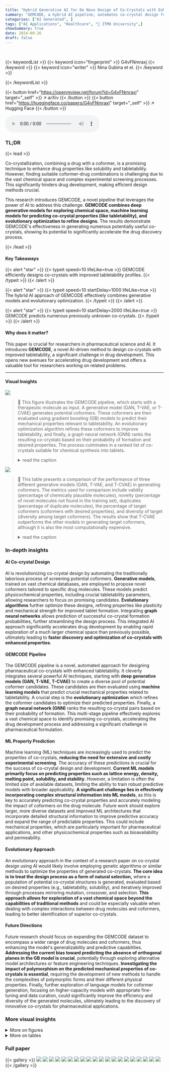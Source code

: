 ```yaml
---
title: "Hybrid Generative AI for De Novo Design of Co-Crystals with Enhanced Tabletability"
summary: "GEMCODE, a hybrid AI pipeline, automates co-crystal design for enhanced drug tabletability by combining deep generative models and evolutionary optimization, predicting numerous novel co-crystals."
categories: ["AI Generated", ]
tags: ["AI Applications", "Healthcare", "🏢 ITMO University",]
showSummary: true
date: 2024-09-26
draft: false
---
```


<br>

{{< keywordList >}}
{{< keyword icon="fingerprint" >}} G4vFNmraxj {{< /keyword >}}
{{< keyword icon="writer" >}} Nina Gubina et el. {{< /keyword >}}
 
{{< /keywordList >}}

{{< button href="https://openreview.net/forum?id=G4vFNmraxj" target="_self" >}}
↗ arXiv
{{< /button >}}
{{< button href="https://huggingface.co/papers/G4vFNmraxj" target="_self" >}}
↗ Hugging Face
{{< /button >}}



<audio controls>
    <source src="https://ai-paper-reviewer.com/G4vFNmraxj/podcast.wav" type="audio/wav">
    Your browser does not support the audio element.
</audio>


### TL;DR


{{< lead >}}

Co-crystallization, combining a drug with a coformer, is a promising technique to enhance drug properties like solubility and tabletability. However, finding suitable coformer-drug combinations is challenging due to the vast chemical space and complex experimental screening processes.  This significantly hinders drug development, making efficient design methods crucial.



This research introduces GEMCODE, a novel pipeline that leverages the power of AI to address this challenge.  **GEMCODE combines deep generative models for exploring chemical space, machine learning models for predicting co-crystal properties (like tabletability), and evolutionary optimization to refine designs**. The results demonstrate GEMCODE's effectiveness in generating numerous potentially useful co-crystals, showing its potential to significantly accelerate the drug discovery process.

{{< /lead >}}


#### Key Takeaways

{{< alert "star" >}}
{{< typeit speed=10 lifeLike=true >}} GEMCODE efficiently designs co-crystals with improved tabletability profiles. {{< /typeit >}}
{{< /alert >}}

{{< alert "star" >}}
{{< typeit speed=10 startDelay=1000 lifeLike=true >}} The hybrid AI approach of GEMCODE effectively combines generative models and evolutionary optimization. {{< /typeit >}}
{{< /alert >}}

{{< alert "star" >}}
{{< typeit speed=10 startDelay=2000 lifeLike=true >}} GEMCODE predicts numerous previously unknown co-crystals. {{< /typeit >}}
{{< /alert >}}

#### Why does it matter?
This paper is crucial for researchers in pharmaceutical science and AI.  It introduces **GEMCODE**, a novel AI-driven method to design co-crystals with improved tabletability, a significant challenge in drug development. This opens new avenues for accelerating drug development and offers a valuable tool for researchers working on related problems.

------
#### Visual Insights



![](https://ai-paper-reviewer.com/G4vFNmraxj/figures_3_1.jpg)

> 🔼 This figure illustrates the GEMCODE pipeline, which starts with a therapeutic molecule as input.  A generative model (GAN, T-VAE, or T-CVAE) generates potential coformers.  These coformers are then evaluated using gradient boosting (GB) models to predict their mechanical properties relevant to tabletability. An evolutionary optimization algorithm refines these coformers to improve tabletability, and finally, a graph neural network (GNN) ranks the resulting co-crystals based on their probability of formation and desired properties.  The process culminates in a ranked list of co-crystals suitable for chemical synthesis into tablets.
> <details>
> <summary>read the caption</summary>
> Figure 1: GEMCODE: a pipeline for generative co-crystal design consisting of models (LSTM-based GAN, T-VAE, T-CVAE) generating coformer candidates, gradient boosting (GB) classification models predicting the mechanical properties of co-crystals based on the generated coformers, an evolutionary algorithm producing additional coformer candidates with improved tabletability profiles, and a graph neural network (GNN) ranking co-crystals according to the probability of formation.
> </details>





![](https://ai-paper-reviewer.com/G4vFNmraxj/tables_6_1.jpg)

> 🔼 This table presents a comparison of the performance of three different generative models (GAN, T-VAE, and T-CVAE) in generating coformers.  The metrics used for comparison include validity (percentage of chemically plausible molecules), novelty (percentage of novel molecules not found in the training set), duplicates (percentage of duplicate molecules), the percentage of target coformers (coformers with desired properties), and diversity of target (diversity among target coformers).  The results show that T-CVAE outperforms the other models in generating target coformers, although it is also the most computationally expensive.
> <details>
> <summary>read the caption</summary>
> Table 1: Results of the coformer generation comparison.
> </details>





### In-depth insights


#### AI Co-crystal Design
AI is revolutionizing co-crystal design by automating the traditionally laborious process of screening potential coformers.  **Generative models**, trained on vast chemical databases, are employed to propose novel coformers tailored to specific drug molecules.  These models predict physicochemical properties, including crucial tabletability parameters, allowing researchers to focus on promising candidates. **Evolutionary algorithms** further optimize these designs, refining properties like plasticity and mechanical strength for improved tablet formation.  Integrating **graph neural networks** allows prediction of successful co-crystal formation probabilities, further streamlining the design process. This integrated AI approach significantly accelerates drug development by enabling rapid exploration of a much larger chemical space than previously possible, ultimately leading to **faster discovery and optimization of co-crystals with enhanced properties**.

#### GEMCODE Pipeline
The GEMCODE pipeline is a novel, automated approach for designing pharmaceutical co-crystals with enhanced tabletability.  It cleverly integrates several powerful AI techniques, starting with **deep generative models (GAN, T-VAE, T-CVAE)** to create a diverse pool of potential coformer candidates.  These candidates are then evaluated using **machine learning models** that predict crucial mechanical properties related to tabletability.  A crucial step is the **evolutionary optimization** which refines the coformer candidates to optimize their predicted properties. Finally, a **graph neural network (GNN)** ranks the resulting co-crystal pairs based on their probability of formation. This multi-stage pipeline effectively explores a vast chemical space to identify promising co-crystals, accelerating the drug development process and addressing a significant challenge in pharmaceutical formulation.

#### ML Property Prediction
Machine learning (ML) techniques are increasingly used to predict the properties of co-crystals, **reducing the need for extensive and costly experimental screening**.  The accuracy of these predictions is crucial for the success of co-crystal design and development.  **Current ML models primarily focus on predicting properties such as lattice energy, density, melting point, solubility, and stability**.  However, a limitation is often the limited size of available datasets, limiting the ability to train robust predictive models with broader applicability. **A significant challenge lies in effectively incorporating complex structural information into ML models**, as this is key to accurately predicting co-crystal properties and accurately modeling the impact of coformers on the drug molecule.  Future work should explore larger, more diverse datasets and improved ML architectures that incorporate detailed structural information to improve predictive accuracy and expand the range of predictable properties. This could include mechanical properties, which are particularly important for pharmaceutical applications, and other physicochemical properties such as bioavailability and permeability.

#### Evolutionary Approach
An evolutionary approach in the context of a research paper on co-crystal design using AI would likely involve employing genetic algorithms or similar methods to optimize the properties of generated co-crystals.  **The core idea is to treat the design process as a form of natural selection,** where a population of potential co-crystal structures is generated, evaluated based on desired properties (e.g., tabletability, solubility), and iteratively improved through processes mirroring mutation, crossover, and selection.  **This approach allows for exploration of a vast chemical space beyond the capabilities of traditional methods** and could be especially valuable when dealing with complex interactions between drug molecules and coformers, leading to better identification of superior co-crystals.

#### Future Directions
Future research should focus on expanding the GEMCODE dataset to encompass a wider range of drug molecules and coformers, thus enhancing the model's generalizability and predictive capabilities.  **Addressing the current bias toward predicting the absence of orthogonal planes in the GB model is crucial**, potentially through exploring alternative model architectures or feature engineering techniques.  **Investigating the impact of polymorphism on the predicted mechanical properties of co-crystals is essential**, requiring the development of new methods to handle the complexities of polymorphic forms and their different physical properties. Finally, further exploration of language models for coformer generation, focusing on higher-capacity models with appropriate fine-tuning and data curation, could significantly improve the efficiency and diversity of the generated molecules, ultimately leading to the discovery of innovative co-crystals for pharmaceutical applications.


### More visual insights

<details>
<summary>More on figures
</summary>


![](https://ai-paper-reviewer.com/G4vFNmraxj/figures_5_1.jpg)

> 🔼 This figure shows the performance of various machine learning models in predicting three mechanical properties related to co-crystal tabletability: Unobstructed planes, Orthogonal planes, and H-bonds bridging.  The performance is measured using Accuracy and F1-score, both before and after feature engineering and selection steps.  This allows comparison of model performance with and without data preprocessing.
> <details>
> <summary>read the caption</summary>
> Figure 2: Accuracy and F1 score metrics for the ML models predicting three mechanical properties of co-crystals. (a) Unobstructed planes. (b) Orthogonal planes. (c) H-bonds bridging. The performance of each model is shown before ('Raw data') and after ('Processed data') the feature engineering and feature selection steps.
> </details>



![](https://ai-paper-reviewer.com/G4vFNmraxj/figures_19_1.jpg)

> 🔼 This figure shows a schematic representation of the mechanical properties of co-crystals, illustrating how the presence or absence of slip planes and hydrogen bonds affects tabletability.  It also includes a schematic of particle deformation during powder compression and a bar chart showing the number of coformer samples for each mechanical property.
> <details>
> <summary>read the caption</summary>
> Figure 3: (a) Schematic representation of the mechanical properties of co-crystals. No slip plane and H-bond bridging are associated with low tabletability. The other two properties positively correlate with tabletability. (b) Schematic representation of the particle deformation during powder compression. (c) Number of coformer samples of each category per mechanical property.
> </details>



![](https://ai-paper-reviewer.com/G4vFNmraxj/figures_19_2.jpg)

> 🔼 This figure illustrates three different ways of representing molecules: SMILES (Simplified Molecular Input Line Entry System), molecular fingerprints, and molecular descriptors. SMILES notation is a string-based representation of a molecule's structure; molecular fingerprints are vectors representing the presence or absence of certain substructures; and molecular descriptors are numerical values describing various physicochemical properties.  The figure uses caffeine (C8H10N4O2) as an example to show how each method represents the molecule.
> <details>
> <summary>read the caption</summary>
> Figure 4: Molecular representation using the chemical structure of caffeine as an example in the form of SMILES, molecular fingerprints, and molecular descriptors.
> </details>



![](https://ai-paper-reviewer.com/G4vFNmraxj/figures_20_1.jpg)

> 🔼 This figure shows the results of training a Generative Adversarial Network (GAN) on two datasets: ChEMBL and a smaller dataset of coformers.  Panel (a) is a plot showing the increase in the percentage of valid chemical structures generated by the GAN over the course of training. The validity increases significantly after the GAN is fine-tuned on the smaller coformer dataset. Panel (b) uses t-SNE to visualize the distribution of the molecules from both datasets in a lower-dimensional space. The plot shows a clear separation between the ChEMBL and coformer molecules, highlighting the distinct features and chemical spaces represented by each dataset.
> <details>
> <summary>read the caption</summary>
> Figure 5: GAN training results on ChEMBL datasets and coformers: (a) plot of the growth of the valid chemical structures share in a batch, (b) t-SNE visualization of molecules from the ChEMBL dataset and coformers.
> </details>



![](https://ai-paper-reviewer.com/G4vFNmraxj/figures_22_1.jpg)

> 🔼 This figure illustrates the GEMCODE pipeline, which is a hybrid approach for designing cocrystals. It consists of several stages:  The first is the generation of coformer candidates using generative models (LSTM-based GAN, T-VAE, T-CVAE). Next, gradient boosting models predict the mechanical properties of potential cocrystals using the generated coformers. The pipeline then uses an evolutionary algorithm to improve the tabletability of the coformers. Finally, a graph neural network ranks the cocrystals based on the likelihood of formation, ultimately guiding chemical synthesis and tablet creation.
> <details>
> <summary>read the caption</summary>
> Figure 1: GEMCODE: a pipeline for generative co-crystal design consisting of models (LSTM-based GAN, T-VAE, T-CVAE) generating coformer candidates, gradient boosting (GB) classification models predicting the mechanical properties of co-crystals based on the generated coformers, an evolutionary algorithm producing additional coformer candidates with improved tabletability profiles, and a graph neural network (GNN) ranking co-crystals according to the probability of formation.
> </details>



![](https://ai-paper-reviewer.com/G4vFNmraxj/figures_23_1.jpg)

> 🔼 This Venn diagram shows the overlap between the sets of unique molecules generated by three different generative models (GAN, T-VAE, and T-CVAE).  Each circle represents the number of unique molecules generated by a single model. The overlapping areas show the number of molecules common to two or three models. The numbers in each section of the diagram indicate the count of unique molecules in that specific region.
> <details>
> <summary>read the caption</summary>
> Figure 7: How unique molecules created in different models intersect.
> </details>



![](https://ai-paper-reviewer.com/G4vFNmraxj/figures_24_1.jpg)

> 🔼 This figure presents two Tanimoto similarity histograms. The first histogram (a) shows the distribution of Tanimoto similarity scores between generated molecules and real coformers, providing insight into the novelty of the generated molecules.  The second histogram (b) displays the distribution of Tanimoto similarity scores among all generated molecules, indicating the diversity of the generated molecules.  Both histograms are broken down by GAN, VAE, and CVAE models, enabling a comparison of the different generative model's performance regarding novelty and diversity.
> <details>
> <summary>read the caption</summary>
> Figure 8: Tanimoto Similarity Histograms: (a) for generated molecules and real coformers, (b) for all generated molecules.
> </details>



![](https://ai-paper-reviewer.com/G4vFNmraxj/figures_25_1.jpg)

> 🔼 This figure shows the flowchart of the evolutionary algorithm used to optimize the generated coformers. It starts with an initial population of molecules. These molecules undergo selection based on their fitness. The selected molecules are mutated by applying various mutation operators guided by a change advisor. The mutated molecules are then inherited to form a new population, undergoing further optimization until the stop criteria are met. During the process, the best individuals are selected and used for elitism. This iterative process improves the tabletability properties of the generated coformers.
> <details>
> <summary>read the caption</summary>
> Figure 9: Scheme of the evolutionary algorithm that is used for fine-tuning of solutions.
> </details>



![](https://ai-paper-reviewer.com/G4vFNmraxj/figures_26_1.jpg)

> 🔼 This violin plot shows the probability distributions of H-bond bridging between planes for coformers generated using different methods (GAN, T-VAE, T-CVAE) with and without evolutionary optimization.  The plot visually demonstrates how evolutionary optimization impacts this specific mechanical property of the generated coformers, enhancing the probability of hydrogen bond bridging.
> <details>
> <summary>read the caption</summary>
> Figure 10: Comparison of probability distributions for the presence of hydrogen bonds between the planes (H-bond bridging) for coformers generated by the neural models and optimized by evolution.
> </details>



![](https://ai-paper-reviewer.com/G4vFNmraxj/figures_26_2.jpg)

> 🔼 This figure illustrates the GEMCODE pipeline, a multi-stage process for designing co-crystals with enhanced tabletability. It starts with generating coformer candidates using various generative models (LSTM-based GAN, T-VAE, T-CVAE).  These candidates are then evaluated by gradient boosting (GB) models to predict mechanical properties. An evolutionary algorithm optimizes these properties, improving tabletability profiles. Finally, a graph neural network (GNN) ranks the co-crystals based on their probability of formation, leading to a final ranked list of potential co-crystals with the desired properties.
> <details>
> <summary>read the caption</summary>
> Figure 1: GEMCODE: a pipeline for generative co-crystal design consisting of models (LSTM-based GAN, T-VAE, T-CVAE) generating coformer candidates, gradient boosting (GB) classification models predicting the mechanical properties of co-crystals based on the generated coformers, an evolutionary algorithm producing additional coformer candidates with improved tabletability profiles, and a graph neural network (GNN) ranking co-crystals according to the probability of formation.
> </details>



![](https://ai-paper-reviewer.com/G4vFNmraxj/figures_27_1.jpg)

> 🔼 The figure shows a flowchart of the GEMCODE pipeline. It starts with a therapeutic molecule as input. Three different generative models (LSTM-based GAN, T-VAE, T-CVAE) generate coformer candidates. Gradient boosting models predict the mechanical properties of the co-crystals formed by the therapeutic molecule and each coformer candidate. An evolutionary algorithm optimizes the coformers to improve their tabletability profiles. Finally, a graph neural network ranks the co-crystals according to the probability of formation. The top-ranked co-crystals are then synthesized and tested.
> <details>
> <summary>read the caption</summary>
> Figure 1: GEMCODE: a pipeline for generative co-crystal design consisting of models (LSTM-based GAN, T-VAE, T-CVAE) generating coformer candidates, gradient boosting (GB) classification models predicting the mechanical properties of co-crystals based on the generated coformers, an evolutionary algorithm producing additional coformer candidates with improved tabletability profiles, and a graph neural network (GNN) ranking co-crystals according to the probability of formation.
> </details>



![](https://ai-paper-reviewer.com/G4vFNmraxj/figures_30_1.jpg)

> 🔼 The figure shows a schematic overview of GEMCODE, a pipeline for designing co-crystals. It starts with a user providing a therapeutic molecule. Then, several generative models (LSTM-based GAN, T-VAE, and T-CVAE) create potential coformer candidates.  A gradient boosting model and an evolutionary algorithm are used to predict and improve the mechanical properties (tabletability) of the co-crystals. Finally, a graph neural network ranks the co-crystals based on the likelihood of formation. The most promising candidates are then synthesized and tested to form tablets.
> <details>
> <summary>read the caption</summary>
> Figure 1: GEMCODE: a pipeline for generative co-crystal design consisting of models (LSTM-based GAN, T-VAE, T-CVAE) generating coformer candidates, gradient boosting (GB) classification models predicting the mechanical properties of co-crystals based on the generated coformers, an evolutionary algorithm producing additional coformer candidates with improved tabletability profiles, and a graph neural network (GNN) ranking co-crystals according to the probability of formation.
> </details>



![](https://ai-paper-reviewer.com/G4vFNmraxj/figures_31_1.jpg)

> 🔼 The figure illustrates the GEMCODE pipeline, a multi-stage process for designing co-crystals with enhanced tabletability.  It starts with several generative models (GAN, T-VAE, T-CVAE) that propose coformer candidates. These are then evaluated using gradient boosting models to predict the mechanical properties of the resulting co-crystals. An evolutionary algorithm is used to optimize these candidates for improved tabletability. Finally, a graph neural network ranks the co-crystals based on their likelihood of formation. The successful candidates are then synthesized and tested experimentally.
> <details>
> <summary>read the caption</summary>
> Figure 1: GEMCODE: a pipeline for generative co-crystal design consisting of models (LSTM-based GAN, T-VAE, T-CVAE) generating coformer candidates, gradient boosting (GB) classification models predicting the mechanical properties of co-crystals based on the generated coformers, an evolutionary algorithm producing additional coformer candidates with improved tabletability profiles, and a graph neural network (GNN) ranking co-crystals according to the probability of formation.
> </details>



</details>




<details>
<summary>More on tables
</summary>


![](https://ai-paper-reviewer.com/G4vFNmraxj/tables_7_1.jpg)
> 🔼 This table presents the results and statistical significance of the evolutionary optimization process applied to three different generative models: GAN, T-VAE, and T-CVAE. For each model and each of the three mechanical properties (Unobstructed planes, Orthogonal planes, H-bond bridging), the median probability before and after optimization is shown, along with the adjusted p-value from a statistical test and the novelty (increase in unique molecules) introduced by the process.  The results indicate that evolutionary optimization significantly improved the median probability for the target mechanical properties, particularly for H-bond bridging.
> <details>
> <summary>read the caption</summary>
> Table 2: Results and statistical significance of the evolutionary optimization. Median probability (↑) Property Generated Optimized Padj Novelty (↑)
> </details>

![](https://ai-paper-reviewer.com/G4vFNmraxj/tables_8_1.jpg)
> 🔼 This table presents three experimentally validated coformers (Nicorandil, Rivaroxaban, Paracetamol) that improve drug tabletability. For each drug, the table shows the generated SMILES (Simplified Molecular Input Line Entry System) notation representing the coformer's molecular structure, the CSD (Cambridge Structural Database) refcode for the experimentally determined crystal structure, the model used to generate the coformer, and the reference to the experimental validation study.
> <details>
> <summary>read the caption</summary>
> Table 3: Experimentally validated coformers improving drug tabletability generated by GEMCODE. SMILES were selected based on two tabletability parameters (Unobstructed planes, H-bond bridging) and similarity metric (IT = 1).
> </details>

![](https://ai-paper-reviewer.com/G4vFNmraxj/tables_17_1.jpg)
> 🔼 This table presents 23 novel coformers for Nicorandil predicted by the GEMCODE pipeline.  For each coformer, the SMILES notation, target properties (Unobstructed Planes, Orthogonal Planes, and H-bond bridging), and the CCGNet score (predicting co-crystallization probability) are provided. The coformers were selected based on a similarity metric (Tanimoto Index) of at least 0.7, indicating structural similarity to known effective coformers.
> <details>
> <summary>read the caption</summary>
> Table 4: Previously unknown novel coformers generated using GEMCODE to improve the tabletability of the drug Nicorandil. SMILES are selected based on a similarity metric (IT ≥ 0.7). Target properties abbreviated as follows: Unobstructed planes (U), Orthogonal planes (O), H-bond bridging (H).
> </details>

![](https://ai-paper-reviewer.com/G4vFNmraxj/tables_22_1.jpg)
> 🔼 This table compares the GPU memory usage (in GB), training time (in hours for 10 epochs for GAN and 30 epochs for T-VAE/T-CVAE), and the time required to generate a single molecule (in milliseconds) for three different generative models: GAN, T-VAE, and T-CVAE.  It highlights the significant difference in computational cost between GAN and the transformer-based models (T-VAE and T-CVAE), particularly in terms of training and generation time. The GAN model is considerably more efficient in terms of both training and generating molecules, although this is at the cost of lower diversity in generated molecules.
> <details>
> <summary>read the caption</summary>
> Table 5: Comparison of GPU memory usage, training and generation times.
> </details>

![](https://ai-paper-reviewer.com/G4vFNmraxj/tables_24_1.jpg)
> 🔼 This table compares the performance of GEMCODE with two large language models (GPT-2 and Llama-3-8B) for the task of generating coformers.  The metrics used for comparison include validity (percentage of chemically valid molecules), novelty (percentage of novel molecules not found in the training dataset), duplicates (percentage of duplicate molecules), target coformers (percentage of generated molecules with the desired properties for co-crystallization with Nicorandil), and diversity of target (diversity of the generated target coformers).  The results show that GEMCODE outperforms both language models in terms of generating target coformers, indicating its superior ability for this specific task.
> <details>
> <summary>read the caption</summary>
> Table 6: Comparison of coformer generation: GEMCODE vs. language models.
> </details>

![](https://ai-paper-reviewer.com/G4vFNmraxj/tables_26_1.jpg)
> 🔼 This table presents the results of comparing two evolutionary optimization schemes: SPEA-2 and MOEA/D.  The median probabilities and p-values for three mechanical properties (Unobstructed planes, Orthogonal planes, and H-bond bridging) are shown for each scheme and for three different generative models (GAN, T-VAE, and T-CVAE). The p-values indicate the statistical significance of the differences in median probability between the two evolutionary schemes for each property and model.
> <details>
> <summary>read the caption</summary>
> Table 7: Results and statistical significance (non-parametric one-sided Mann-Whitney test) for 10 runs of evolutionary algorithms based on SPEA-2 and MOEA/D selections.
> </details>

![](https://ai-paper-reviewer.com/G4vFNmraxj/tables_28_1.jpg)
> 🔼 This table presents the results of applying evolutionary optimization to improve the mechanical properties of generated co-crystals.  It shows the median probability of achieving target properties (Unobstructed planes, Orthogonal planes, and H-bond bridging) before and after optimization for different generative models (GAN, T-VAE, and T-CVAE). The p-value indicates the statistical significance of the improvement, and Novelty shows the percentage of new molecules generated after the optimization process.
> <details>
> <summary>read the caption</summary>
> Table 2: Results and statistical significance of the evolutionary optimization. Median probability (↑) Model Property Generated Optimized Padj Novelty (↑)
> </details>

![](https://ai-paper-reviewer.com/G4vFNmraxj/tables_30_1.jpg)
> 🔼 This table presents the performance metrics (Accuracy and F1 Score) of the Gradient Boosting model used for predicting the mechanical properties of co-crystals.  The performance is evaluated using two different data splitting strategies: random splitting and splitting based on Tanimoto similarity.  The results are shown for three different mechanical properties: Unobstructed planes, Orthogonal planes, and H-bonds bridging.
> <details>
> <summary>read the caption</summary>
> Table 9: Metrics of the Gradient Boosting model for predicting the mechanical properties of co-crystals upon changing the data splitting strategy.
> </details>

![](https://ai-paper-reviewer.com/G4vFNmraxj/tables_31_1.jpg)
> 🔼 This table compares the performance of various machine learning models in predicting different physicochemical properties of co-crystals, including crystal density, melting temperature, melting enthalpy, melting entropy, ideal solubility, lattice energy, and mechanical properties (unobstructed planes, orthogonal planes, and H-bonds bridging).  It highlights the best metric achieved by each model and whether or not a generative design approach was used.  The table shows that the authors' work is state-of-the-art in predicting the mechanical properties.
> <details>
> <summary>read the caption</summary>
> Table 10: Comparative table with model metrics on prediction of various co-crystals properties.
> </details>

![](https://ai-paper-reviewer.com/G4vFNmraxj/tables_31_2.jpg)
> 🔼 This table compares the performance of the proposed machine learning (ML) models with those obtained using AutoML (Automated Machine Learning) for predicting three mechanical properties of co-crystals: Unobstructed planes, Orthogonal planes, and H-bond bridging.  For each property, the table shows the precision, recall, and F1-score achieved by both the proposed models and the AutoML models. The results indicate the performance of the proposed models against a state-of-the-art automated machine learning approach.
> <details>
> <summary>read the caption</summary>
> Table 11: Comparison of the proposed ML models with AutoML. Best achieved metrics are given.
> </details>

</details>




### Full paper

{{< gallery >}}
<img src="https://ai-paper-reviewer.com/G4vFNmraxj/1.png" class="grid-w50 md:grid-w33 xl:grid-w25" />
<img src="https://ai-paper-reviewer.com/G4vFNmraxj/2.png" class="grid-w50 md:grid-w33 xl:grid-w25" />
<img src="https://ai-paper-reviewer.com/G4vFNmraxj/3.png" class="grid-w50 md:grid-w33 xl:grid-w25" />
<img src="https://ai-paper-reviewer.com/G4vFNmraxj/4.png" class="grid-w50 md:grid-w33 xl:grid-w25" />
<img src="https://ai-paper-reviewer.com/G4vFNmraxj/5.png" class="grid-w50 md:grid-w33 xl:grid-w25" />
<img src="https://ai-paper-reviewer.com/G4vFNmraxj/6.png" class="grid-w50 md:grid-w33 xl:grid-w25" />
<img src="https://ai-paper-reviewer.com/G4vFNmraxj/7.png" class="grid-w50 md:grid-w33 xl:grid-w25" />
<img src="https://ai-paper-reviewer.com/G4vFNmraxj/8.png" class="grid-w50 md:grid-w33 xl:grid-w25" />
<img src="https://ai-paper-reviewer.com/G4vFNmraxj/9.png" class="grid-w50 md:grid-w33 xl:grid-w25" />
<img src="https://ai-paper-reviewer.com/G4vFNmraxj/10.png" class="grid-w50 md:grid-w33 xl:grid-w25" />
<img src="https://ai-paper-reviewer.com/G4vFNmraxj/11.png" class="grid-w50 md:grid-w33 xl:grid-w25" />
<img src="https://ai-paper-reviewer.com/G4vFNmraxj/12.png" class="grid-w50 md:grid-w33 xl:grid-w25" />
<img src="https://ai-paper-reviewer.com/G4vFNmraxj/13.png" class="grid-w50 md:grid-w33 xl:grid-w25" />
<img src="https://ai-paper-reviewer.com/G4vFNmraxj/14.png" class="grid-w50 md:grid-w33 xl:grid-w25" />
<img src="https://ai-paper-reviewer.com/G4vFNmraxj/15.png" class="grid-w50 md:grid-w33 xl:grid-w25" />
<img src="https://ai-paper-reviewer.com/G4vFNmraxj/16.png" class="grid-w50 md:grid-w33 xl:grid-w25" />
<img src="https://ai-paper-reviewer.com/G4vFNmraxj/17.png" class="grid-w50 md:grid-w33 xl:grid-w25" />
<img src="https://ai-paper-reviewer.com/G4vFNmraxj/18.png" class="grid-w50 md:grid-w33 xl:grid-w25" />
<img src="https://ai-paper-reviewer.com/G4vFNmraxj/19.png" class="grid-w50 md:grid-w33 xl:grid-w25" />
<img src="https://ai-paper-reviewer.com/G4vFNmraxj/20.png" class="grid-w50 md:grid-w33 xl:grid-w25" />
{{< /gallery >}}